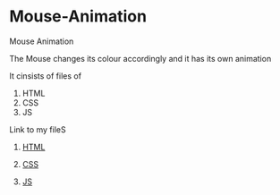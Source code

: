 # Mouse-Animation
Mouse Animation

The Mouse changes its colour accordingly and it has its own animation

It cinsists of files of

1. HTML
2. CSS
3. JS

Link to my fileS

1. [HTML](https://github.com/IndranjanaChatterjee/Mouse-Animation/blob/main/Mouse-Animation/index.html)

2. [CSS](https://github.com/IndranjanaChatterjee/Mouse-Animation/blob/main/Mouse-Animation/style.css)

3. [JS](https://github.com/IndranjanaChatterjee/Mouse-Animation/blob/main/Mouse-Animation/script.js)
